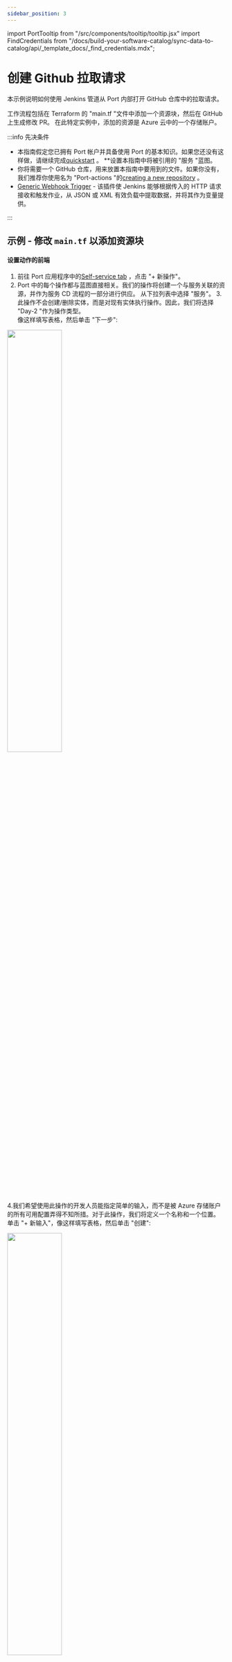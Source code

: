 ```yaml
---
sidebar_position: 3
---
```


import PortTooltip from "/src/components/tooltip/tooltip.jsx"
import FindCredentials from "/docs/build-your-software-catalog/sync-data-to-catalog/api/_template_docs/_find_credentials.mdx";

# 创建 Github 拉取请求

本示例说明如何使用 Jenkins 管道从 Port 内部打开 GitHub 仓库中的拉取请求。

工作流程包括在 Terraform 的 "main.tf "文件中添加一个资源块，然后在 GitHub 上生成修改 PR。 在此特定实例中，添加的资源是 Azure 云中的一个存储账户。

:::info  先决条件

* 本指南假定您已拥有 Port 帐户并具备使用 Port 的基本知识。如果您还没有这样做，请继续完成[quickstart](/quickstart) 。 **设置本指南中将被引用的 "服务 "蓝图。
* 你将需要一个 GitHub 仓库，用来放置本指南中要用到的文件。如果你没有，我们推荐你使用名为 "Port-actions "的[creating a new repository](https://docs.github.com/en/get-started/quickstart/create-a-repo) 。
* [Generic Webhook Trigger](https://plugins.jenkins.io/generic-webhook-trigger/) - 该插件使 Jenkins 能够根据传入的 HTTP 请求接收和触发作业，从 JSON 或 XML 有效负载中提取数据，并将其作为变量提供。

:::

## 示例 - 修改 `main.tf` 以添加资源块

#### 设置动作的前端

1. 前往 Port 应用程序中的[Self-service tab](https://app.getport.io/self-serve) ，点击 "+ 新操作"。
2. Port 中的每个操作都与<PortTooltip id="blueprint">蓝图</PortTooltip>直接相关。我们的操作将创建一个与服务关联的资源，并作为服务 CD 流程的一部分进行供应。
    从下拉列表中选择 "服务"。
3.此操作不会创建/删除实体，而是对现有<PortTooltip id="entity">实体</PortTooltip>执行操作。因此，我们将选择 "Day-2 "作为操作类型。  
像这样填写表格，然后单击 "下一步": 

<img src='/img/self-service-actions/setup-backend/jenkins-pipeline/iacActionDetails.png' width='50%' />

<br/><br/>

4.我们希望使用此操作的开发人员能指定简单的输入，而不是被 Azure 存储账户的所有可用配置弄得不知所措。对于此操作，我们将定义一个名称和一个位置。  
单击 "+ 新输入"，像这样填写表格，然后单击 "创建": 

<img src='/img/self-service-actions/setup-backend/jenkins-pipeline/iacActionInputName.png' width='50%' />

<br/><br/>

5.现在，让我们创建资源的位置输入。  
点击 "+ 新输入"，像这样填写表格，然后点击 "创建": 

<img src='/img/self-service-actions/setup-backend/jenkins-pipeline/iacActionInputLocation.png' width='50%' />

<br/><br/>

6.现在我们来定义动作的后端。选择 "运行 Jenkins 管道 "调用类型。
    - 将 `Webhook URL` 替换为你的 jenkins 作业 URL。
    - 确保 URL 的格式为 `http://JENKINS_URL/generic-webhook-trigger/invoke?token=<JOB_TOKEN>`。
    - 点击 `下一步

<img src='/img/self-service-actions/setup-backend/jenkins-pipeline/iacActionBackend.png' width='75%' />

<br/><br/>:::tip 了解更多有关 Jenkins 调用类型的信息[here](/create-self-service-experiences/setup-backend/jenkins-pipeline/) : 

7.最后一步是自定义操作权限。为简单起见，我们将被引用默认设置。更多信息，请参阅[permissions](/create-self-service-experiences/set-self-service-actions-rbac/) 页面。单击 "创建"。

action的前端已准备就绪 🥳

#### 设置action的后端

现在，我们要编写我们的操作将触发的 Jenkins Pipelines。

1. 首先，让我们获取必要的 token 和 secrets: 
    - 登录[GitHub tokens page](https://github.com/settings/tokens) ，创建一个具有 `repo` 和 `admin:org` 作用域的个人访问令牌，并将其复制(从我们的 Pipelines 创建拉取请求需要此令牌) 。
    <img src='/img/guides/personalAccessToken.png' width='80%' />-<FindCredentials />
2.将以下内容创建为 Jenkins 凭据: 
    1.使用 `Username with password` 类型和 id `port-credentials` 创建Port凭据。
        1. `PORT_CLIENT_ID` - Port客户端 ID。
        2. `PORT_CLIENT_SECRET` - Port客户端secret。
    2. `WEBHOOK_TOKEN` - 网络钩子令牌，只有提供该令牌才能触发任务。
    3. `GITHUB_TOKEN` - 从上一步获得的个人访问令牌。
3.现在，我们将创建一个简单的 `.tf` 文件，作为新资源的模板: 

* 在 GitHub 仓库的 `/templates/`(路径应为 `/templates/create-azure-storage.tf`)下创建一个名为 `create-azure-storage.tf` 的文件。
* 复制以下代码段并粘贴到文件内容中: 

<details>
<summary><b>create-azure-storage.tf</b></summary>

```hcl showLineNumbers title="create-azure-storage.tf"
resource "azurerm_storage_account" "storage_account" {
  name                = "{{ storage_name }}"
  resource_group_name = "YourResourcesGroup" # replace this with one of your resource groups in your azure cloud acount

  location                 = "{{ storage_location }}"
  account_tier             = "Standard"
  account_replication_type = "LRS"
  account_kind             = "StorageV2"
}
```

</details>

在版本库根目录下添加 `main.tf` 文件。

<details>
<summary><b>main.tf</b></summary>

```hcl showLineNumbers title="main.tf"
# Configure the Azure provider
terraform {
  required_providers {
    azurerm = {
      source  = "hashicorp/azurerm"
      version = "~> 3.0.2"
    }
  }

  required_version = ">= 1.1.0"
}

provider "azurerm" {

  features {}
}
```

</details>

4.现在，让我们创建 Pipelines 文件: 
    1.[Enable webhook trigger for a pipeline](../jenkins-pipeline.md#enabling-webhook-trigger-for-a-pipeline)
    2.[Define variables for a pipeline](../jenkins-pipeline.md#defining-variables) 定义 STORAGE_NAME、STORAGE_LOCATION、REPO_URL 和 PORT_RUN_ID 变量。
    3.[Token Setup](../jenkins-pipeline.md#token-setup) 定义令牌，使其与 Port Action 中配置的 `JOB_TOKEN` 匹配。

我们的 Pipelines 将由 3 个步骤组成，用于选定服务的存储库: 

* 使用模板在 `main.tf` 中添加一个资源块，并用动作输入的数据替换其变量。
* 在资源库中创建拉取请求以添加新资源。
* 向 Port 报告并记录操作结果。

在 Jenkins 管道中，请将以下片段作为其内容被引用: 

<details>
<summary><b>Jenkins pipeline</b></summary>

```groovy showLineNumbers title="Jenkinsfile"
import groovy.json.JsonSlurper

pipeline {
    agent any

    environment {
        GITHUB_TOKEN = credentials("GITHUB_TOKEN")

        NEW_BRANCH_PREFIX = 'infra/new-resource'
        NEW_BRANCH_NAME = "${NEW_BRANCH_PREFIX}-${STORAGE_NAME}"
        TEMPLATE_FILE = "templates/create-azure-storage.tf"

        PORT_ACCESS_TOKEN = ""
        REPO = ""
    }

    triggers {
        GenericTrigger(
            genericVariables: [
                [key: 'STORAGE_NAME', value: '$.payload.properties.storage_name'],
                [key: 'STORAGE_LOCATION', value: '$.payload.properties.storage_location'],
                [key: 'REPO_URL', value: '$.payload.entity.properties.url'],
                [key: 'PORT_RUN_ID', value: '$.context.runId']
            ],
            causeString: 'Triggered by Port',
            allowSeveralTriggersPerBuild: true,

            regexpFilterExpression: '',
            regexpFilterText: '',
            printContributedVariables: true,
            printPostContent: true
        )
    }

    stages {
        stage('Checkout') {
            steps {
                script {
                    def path = REPO_URL.substring(REPO_URL.indexOf("/") + 1);
                    def pathUrl = path.replace("/github.com/", "");

                    REPO = pathUrl
                }

                git branch: 'main', credentialsId: 'github', url: "git@github.com:${REPO}.git"
            }
        }

        stage('Make Changes') {
            steps {
                script {
                    sh """cat ${TEMPLATE_FILE} | sed "s/{{ storage_name }}/${STORAGE_NAME}/g; s/{{ storage_location }}/${STORAGE_LOCATION}/g" >> main.tf"""

                }
            }
        }
        stage('Create Branch and Commit') {
            steps {
                script {
                    sh "git checkout -b ${NEW_BRANCH_NAME}"
                    sh "git commit -am 'Add a new resource block file'"
                    sh "git push origin ${NEW_BRANCH_NAME}"
                }
            }
        }

        stage('Create pull request') {
            steps {
                script {
                    repo = REPO
                    branch_name = NEW_BRANCH_NAME
                    base_branch = 'main'
                    title = 'New resource block ' + STORAGE_NAME
                    body = 'This pull request adds a new resource block to the project.'

                    createPullRequestCurl(repo, branch_name, base_branch, title, body)
                }
            }
        }
        stage('Get access token') {
            steps {
                withCredentials([usernamePassword(
                    credentialsId: 'port-credentials', 
                    usernameVariable: 'PORT_CLIENT_ID', 
                    passwordVariable: 'PORT_CLIENT_SECRET')]) {
                    script {
                        // Execute the curl command and capture the output
                        def result = sh(returnStdout: true, script: """
                            accessTokenPayload=\$(curl -X POST \
                                -H "Content-Type: application/json" \
                                -d '{"clientId": "${PORT_CLIENT_ID}", "clientSecret": "${PORT_CLIENT_SECRET}"}' \
                                -s "https://api.getport.io/v1/auth/access_token")
                            echo \$accessTokenPayload
                        """)

                        // Parse the JSON response using JsonSlurper
                        def jsonSlurper = new JsonSlurper()
                        def payloadJson = jsonSlurper.parseText(result.trim())

                        // Access the desired data from the payload
                        PORT_ACCESS_TOKEN = payloadJson.accessToken
                    }
                }
            }
        }
        stage('Notify Port') {
            steps {
                script {
                    def logs_report_response = sh(script: """
                        curl -X POST \
                            -H "Content-Type: application/json" \
                            -H "Authorization: Bearer ${PORT_ACCESS_TOKEN}" \
                            -d '{"message": "Created GitHub PR for new terraform resource ${STORAGE_NAME}"}"}' \
                            "https://api.getport.io/v1/actions/runs/$PORT_RUN_ID/logs"
                    """, returnStdout: true)

                    println(logs_report_response)
                }
            }
        }
        stage('Update Run Status') {
            steps {
                script {
                    def status_report_response = sh(script: """
                        curl -X PATCH \
                          -H "Content-Type: application/json" \
                          -H "Authorization: Bearer ${PORT_ACCESS_TOKEN}" \
                          -d '{"status":"SUCCESS", "message": {"run_status": "Jenkins CI/CD Run completed successfully!"}}' \
                             "https://api.getport.io/v1/actions/runs/${PORT_RUN_ID}"
                    """, returnStdout: true)

                    println(status_report_response)
                }
            }
        }
    }

    post {

        failure {
            // Update Port Run failed.
            script {
                def status_report_response = sh(script: """
                    curl -X PATCH \
                        -H "Content-Type: application/json" \
                        -H "Authorization: Bearer ${PORT_ACCESS_TOKEN}" \
                        -d '{"status":"FAILURE", "message": {"run_status": "Failed to create azure resource ${STORAGE_NAME}"}}' \
                            "https://api.getport.io/v1/actions/runs/${PORT_RUN_ID}"
                """, returnStdout: true)

                println(status_report_response)
            }
        }

        // Clean after build
        always {
            cleanWs(cleanWhenNotBuilt: false,
                    deleteDirs: true,
                    disableDeferredWipeout: false,
                    notFailBuild: true,
                    patterns: [[pattern: '.gitignore', type: 'INCLUDE'],
                               [pattern: '.propsfile', type: 'EXCLUDE']])
        }
    }
}

def createPullRequestCurl(repo, headBranch, baseBranch, title, body) {
    curlCommand = "curl -X POST https://api.github.com/repos/$repo/pulls -H 'Authorization: Bearer ${GITHUB_TOKEN}' -d '{ \"head\": \"$headBranch\", \"base\": \"$baseBranch\", \"title\": \"$title\", \"body\": \"$body\", \"draft\": false }'"

    try {
        response = sh(script: curlCommand)

        if (response.contains('201 Created')) {
            println "Pull request created successfully"
        } else {
            println "Failed to create pull request"
            println response
        }
    } catch (Exception e) {
        println "Error occurred during CURL request: ${e.getMessage()}"
    }
}
```

</details>

完成！操作已准备就绪 🚀

### 执行操作

创建操作后，该操作将出现在 Port 应用程序的 "自助服务 "选项卡下: 

<img src='/img/self-service-actions/setup-backend/jenkins-pipeline/iacActionExecute.png' />

1. 点击 "执行"。
2. 输入 Azure 存储账户的名称和位置，从列表中选择任何服务，然后单击 "执行"。此时会弹出一个小窗口，点击 "查看详情": 

<img src='/img/self-service-actions/setup-backend/jenkins-pipeline/iacActionAfterCreation.png' width='35%' />
<img src='/img/self-service-actions/setup-backend/jenkins-pipeline/iacActionExecutePopup.png' width='40%' />

3.该页面提供了有关操作运行的详细信息。我们可以看到，后端返回了 "成功"，拉取请求已成功创建: 

<img src='/img/self-service-actions/setup-backend/jenkins-pipeline/iacActionRunAfterExecution.png' width='90%' />

<br />
All done! You can now create PRs for your services directly from Port 💪🏽

:::tip  您可以创建一个 Jenkins 管道，在合并 PR 时触发资源部署。请查看此示例[pipeline](https://github.com/port-labs/jenkins-terraform-azure/blob/main/Jenkinsfile) 。

:::

更多相关指南和示例: 

* * [Deploy resource in Azure Cloud with Terraform](/create-self-service-experiences/setup-backend/jenkins-pipeline/examples/deploy-azure-resource.md)

